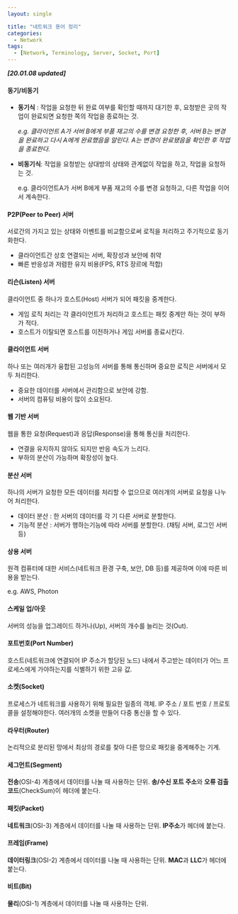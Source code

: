 ```yaml
---
layout: single

title: "네트워크 용어 정리"
categories:
  - Network
tags:
  - [Network, Terminology, Server, Socket, Port]
---
```


***[20.01.08 updated]***



#### 동기/비동기

- **동기식** : 작업을 요청한 뒤 완료 여부를 확인할 때까지 대기한 후, 요청받은 곳의 작업이 완료되면 요청한 쪽의 작업을 종료하는 것.

  *e.g. 클라이언트 A가 서버 B에게  부품 재고의 수를 변경 요청한 후, 서버 B는 변경을 완료하고 다시 A에게 완료했음을 알린다. A는 변경이 완료됐음을 확인한 후 작업을 종료한다.*

- **비동기식**: 작업을 요청받는 상대방의 상태와 관계없이 작업을 하고, 작업을 요청하는 것.

  e.g. 클라이언트A가 서버 B에게 부품 재고의 수를 변경 요청하고, 다른 작업을 이어서 계속한다.



#### P2P(Peer to Peer) 서버

서로간의 가지고 있는 상태와 이벤트를 비교함으로써 로직을 처리하고 주기적으로 동기화한다.

- 클라이언트간 상호 연결되는 서버, 확장성과 보안에 취약
- 빠른 반응성과 저렴한 유지 비용(FPS, RTS 장르에 적합)



#### 리슨(Listen) 서버

클라이언트 중 하나가 호스트(Host) 서버가 되어 패킷을 중계한다.

- 게임 로직 처리는 각 클라이언트가 처리하고 호스트는 패킷 중계만 하는 것이 부하가 적다.
- 호스트가 이탈되면 호스트를 이전하거나 게임 서버를 종료시킨다.



#### 클라이언트 서버

하나 또는 여러개가 융합된 고성능의 서버를 통해 통신하며 중요한 로직은 서버에서 모두 처리한다.

- 중요한 데이터를 서버에서 관리함으로 보안에 강함.
- 서버의 컴퓨팅 비용이 많이 소요된다.



#### 웹 기반 서버

웹을 통한 요청(Request)과 응답(Response)을 통해 통신을 처리한다.

- 연결을 유지하지 않아도 되지만 반응 속도가 느리다.
- 부하의 분산이 가능하며 확장성이 높다.



#### 분산 서버

하나의 서버가 요청한 모든 데이터를 처리할 수 없으므로 여러개의 서버로 요청을 나누어 처리한다.

- 데이터 분산 : 한 서버의 데이터를 각 기 다른 서버로 분할한다.
- 기능적 분산 : 서버가 행하는기능에 따라 서버를 분할한다. (채팅 서버, 로그인 서버 등)



#### 상용 서버

원격 컴퓨터에 대한 서비스(네트워크 환경 구축, 보안, DB 등)를 제공하며 이에 따른 비용을 받는다.

e.g. AWS, Photon



#### 스케일 업/아웃

서버의 성능을 업그레이드 하거나(Up), 서버의 개수를 늘리는 것(Out).



#### 포트번호(Port Number)

호스트(네트워크에 연결되어 IP 주소가 할당된 노드) 내에서 주고받는 데이터가 어느 프로세스에게 가야하는지를 식별하기 위한 고유 값.



#### 소켓(Socket)

프로세스가 네트워크를 사용하기 위해 필요한 일종의 객체. IP 주소 / 포트 번호 / 프로토콜을 설정해야한다. 여러개의 소켓을 만들어 다중 통신을 할 수 있다.



#### 라우터(Router)

논리적으로 분리된 망에서 최상의 경로를 찾아 다른 망으로 패킷을 중계해주는 기계.



#### 세그먼트(Segment)

**전송**(OSI-4) 계층에서 데이터를 나눌 때 사용하는 단위. **송/수신 포트 주소**와 **오류 검출 코드**(CheckSum)이 헤더에 붙는다.



#### 패킷(Packet)

**네트워크**(OSI-3) 계층에서 데이터를 나눌 때 사용하는 단위. **IP주소**가 헤더에 붙는다.



#### 프레임(Frame)

**데이터링크**(OSI-2) 계층에서 데이터를 나눌 때 사용하는 단위. **MAC**과 **LLC**가 헤더에 붙는다.



#### 비트(Bit)

**물리**(OSI-1) 계층에서 데이터를 나눌 때 사용하는 단위.